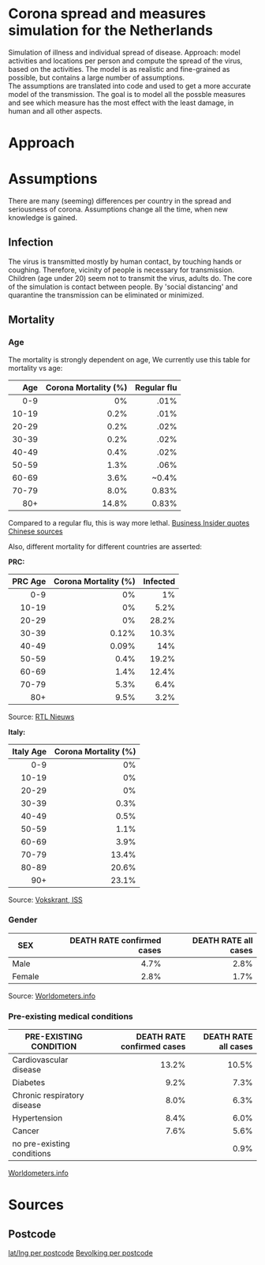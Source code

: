 # Corona spread and measures simulation for the Netherlands

Simulation of illness and individual spread of disease.
Approach: model activities and locations per person and compute the spread of the virus, based on the
activities. The model is as realistic and fine-grained as possible, but contains a large number of 
assumptions.  
  The assumptions are translated into code and used to get a more accurate model of the transmission.
The goal is to model all the possble measures and see which measure has the most effect with the least
damage, in human and all other aspects.

# Approach

# Assumptions

There are many (seeming) differences per country in the spread and seriousness of corona. Assumptions 
change all the time, when new knowledge is gained.

## Infection
The virus is transmitted mostly by human contact, by touching hands or coughing. Therefore, vicinity of people
is necessary for transmission. Children (age under 20) seem not to transmit the virus, adults do.
The core of the simulation is contact between people. By 'social distancing' and quarantine the transmission can be
eliminated or minimized.

## Mortality

### Age
The mortality is strongly dependent on age, We currently use this table for mortality vs age:

 Age | Corona Mortality (%) | Regular flu
 ---: | ---: | ---: 
 0-9 | 0% | .01%
 10-19 | 0.2% | .01%
 20-29 | 0.2% | .02%
 30-39 | 0.2% | .02%
 40-49 | 0.4% | .02%
 50-59 | 1.3% | .06%
 60-69 | 3.6% | ~0.4%
 70-79 | 8.0% | 0.83%
 80+   | 14.8% | 0.83%
 
 Compared to a regular flu, this is way more lethal. 
[Business Insider quotes Chinese sources](https://www.businessinsider.nl/coronavirus-death-rate-by-age-countries-2020-3?international=true&r=US)

Also, different mortality for different countries are asserted:

**PRC:**

 PRC Age | Corona Mortality (%) | Infected
 ---: | ---: | ---:
 0-9 | 0% | 1%
 10-19 | 0% | 5.2%
 20-29 | 0% | 28.2%
 30-39 | 0.12% | 10.3%
 40-49 | 0.09% | 14%
 50-59 | 0.4% | 19.2%
 60-69 | 1.4% | 12.4%
 70-79 | 5.3% | 6.4%
 80+   | 9.5% | 3.2% 
Source: [RTL Nieuws](https://www.rtlnieuws.nl/nieuws/nederland/artikel/5058341/jongeren-coronabesmetting-risico-misvatting)

**Italy:**

 Italy Age | Corona Mortality (%)
 ---: | ---: 
 0-9 | 0% 
 10-19 | 0% 
 20-29 | 0% 
 30-39 | 0.3% 
 40-49 | 0.5%
 50-59 | 1.1% 
 60-69 | 3.9% 
 70-79 | 13.4% 
 80-89 | 20.6%  
 90+   | 23.1%  
Source: [Vokskrant, ISS](https://www.epicentro.iss.it/coronavirus/bollettino/Report-COVID-2019_17_marzo-v2.pdf)

### Gender

SEX | DEATH RATE confirmed cases | DEATH RATE all cases
--- | ---: | ---:
Male | 4.7% | 2.8%
Female | 2.8% | 1.7%

Source: [Worldometers.info](https://www.worldometers.info/coronavirus/coronavirus-age-sex-demographics/)

### Pre-existing medical conditions

PRE-EXISTING CONDITION | DEATH RATE confirmed cases | DEATH RATE all cases
--- | ---: | ---:
Cardiovascular disease | 13.2% | 10.5%
Diabetes | 9.2% | 7.3%
Chronic respiratory disease | 8.0% | 6.3%
Hypertension | 8.4% | 6.0%
Cancer | 7.6% | 5.6%
no pre-existing conditions |  | 0.9%

[Worldometers.info](https://www.worldometers.info/coronavirus/coronavirus-age-sex-demographics/)

# Sources

## Postcode
[lat/lng per postcode](https://github.com/bobdenotter/4pp)
[Bevolking per postcode](https://www.cbs.nl/nl-nl/maatwerk/2018/49/bevolking-en-huishoudens-4-cijferige-postcode-1-1-2018)
